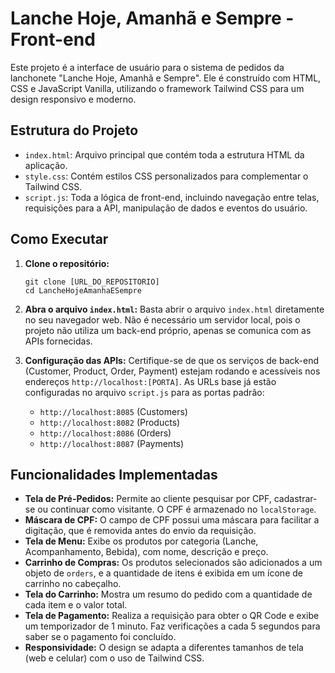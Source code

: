 # Lanche Hoje, Amanhã e Sempre - Front-end

Este projeto é a interface de usuário para o sistema de pedidos da lanchonete "Lanche Hoje, Amanhã e Sempre". Ele é construído com HTML, CSS e JavaScript Vanilla, utilizando o framework Tailwind CSS para um design responsivo e moderno.

## Estrutura do Projeto

* `index.html`: Arquivo principal que contém toda a estrutura HTML da aplicação.
* `style.css`: Contém estilos CSS personalizados para complementar o Tailwind CSS.
* `script.js`: Toda a lógica de front-end, incluindo navegação entre telas, requisições para a API, manipulação de dados e eventos do usuário.

## Como Executar

1.  **Clone o repositório:**
    ```
    git clone [URL_DO_REPOSITORIO]
    cd LancheHojeAmanhaESempre
    ```

2.  **Abra o arquivo `index.html`:**
    Basta abrir o arquivo `index.html` diretamente no seu navegador web. Não é necessário um servidor local, pois o projeto não utiliza um back-end próprio, apenas se comunica com as APIs fornecidas.

3.  **Configuração das APIs:**
    Certifique-se de que os serviços de back-end (Customer, Product, Order, Payment) estejam rodando e acessíveis nos endereços `http://localhost:[PORTA]`. As URLs base já estão configuradas no arquivo `script.js` para as portas padrão:
    * `http://localhost:8085` (Customers)
    * `http://localhost:8082` (Products)
    * `http://localhost:8086` (Orders)
    * `http://localhost:8087` (Payments)

## Funcionalidades Implementadas

* **Tela de Pré-Pedidos:** Permite ao cliente pesquisar por CPF, cadastrar-se ou continuar como visitante. O CPF é armazenado no `localStorage`.
* **Máscara de CPF:** O campo de CPF possui uma máscara para facilitar a digitação, que é removida antes do envio da requisição.
* **Tela de Menu:** Exibe os produtos por categoria (Lanche, Acompanhamento, Bebida), com nome, descrição e preço.
* **Carrinho de Compras:** Os produtos selecionados são adicionados a um objeto de `orders`, e a quantidade de itens é exibida em um ícone de carrinho no cabeçalho.
* **Tela do Carrinho:** Mostra um resumo do pedido com a quantidade de cada item e o valor total.
* **Tela de Pagamento:** Realiza a requisição para obter o QR Code e exibe um temporizador de 1 minuto. Faz verificações a cada 5 segundos para saber se o pagamento foi concluído.
* **Responsividade:** O design se adapta a diferentes tamanhos de tela (web e celular) com o uso de Tailwind CSS.